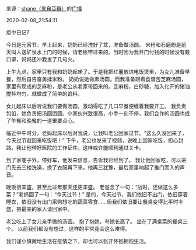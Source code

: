 来源：[shane（来自豆瓣）](https://www.douban.com/people/37164735/)的[广播](https://www.douban.com/people/37164735/status/2798807039/)


2020-02-08_21:54:11


疫中日记7

今日是元宵节。早上起来，奶奶已经洗好了盆，准备做汤圆。
米粉和石磨粉是前天叫人送矿泉水上门的时候，请老板带过来的。当时因为我开门付钱的时候没有戴口罩，妈妈还冲我发了几句火。

上午九点，家里只有我和奶奶起床了。于是我把红薯放进电饭煲里，为女儿准备早餐，然后自告奋勇揉米粉。
奶奶说她做素汤圆，而我准备跟着食谱包芝麻汤圆，家里有现成的芝麻粉，是老公从老家带回来的。芝麻粉，白砂糖，加入化开的猪油搅拌均匀，就做成了简单的馅料。

女儿起床以后听说我们要做汤圆，激动得吃了几口早餐便缠着我要开工。
我负责包馅，她负责把汤圆团圆。小家伙兴致很高，小手一刻不停，我们合作的汤圆也成了午餐和晚餐的一道重要点心。

临近中午时分，老妈起床以后对我说，让我叫老公回家过节。“这么久没回来了，今天过节就回来吃饭吧！”
下午，老公也发来了视频，说晚上回家吃饭，担心封路。我让他带好医院的工作证件，这样或许能顺利通过关卡。

到了家巷子外，停好车，他发来信息，告诉我已经到了。
我让他回家吃，可以进门先去三楼洗澡，换了衣服再下来。他再三犹豫，最后家里响起了推门而入的声音。

晚饭很丰盛，甚至比过年那天还更丰盛。
老爸念了一句：“战时，还做这么多菜？”老妈回了一句：“今天过节！”
是的，今天过节，我们依旧不出门，依旧穿着睡衣，依旧没有出门采购想吃的蔬菜零食……但我们依旧要让餐桌变得比平时丰盛，把最亲的家人请回家中。

老公吃上了女儿亲手做的汤圆。
抱了抱她，夸她长高了。
坐在了满桌菜的餐桌三个。
以前我们都没有想过，这样的平常竟会这么难得。

我们谨小慎微地生活在疫情之下，却也可以张开怀抱拥抱生活。
